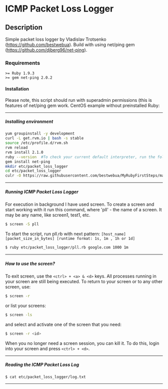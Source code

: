 # ICMP Packet Loss Logger

## Description
Simple packet loss logger by Vladislav Trotsenko (https://github.com/bestwebua).
Build with using net/ping gem (https://github.com/djberg96/net-ping).

### Requirements
```
>= Ruby 1.9.3
>= gem net-ping 2.0.2
```

#### Installation
Please note, this script should run with superadmin permissions (this is features of net/ping gem work. CentOS example without preinstalled Ruby:
- - -
##### Installing environment
```bash
yum groupinstall -y development
curl -L get.rvm.io | bash -s stable
source /etc/profile.d/rvm.sh
rvm reload
rvm install 2.1.0
ruby --version  #To check your current default interpreter, run the following:
gem install net-ping
mkdir etc/packet_loss_logger
cd etc/packet_loss_logger
culr -O https://raw.githubusercontent.com/bestwebua/MyRubyFirstSteps/master/my/packet_loss_logger/pll.rb
```
- - -
##### Running ICMP Packet Loss Logger
For execution in background I have used screen. To create a screen and start working with it run this command, where 'pll' - the name of a screen. It may be any name, like screen1, test1, etc.
```bash
$ screen -S pll
```
To start the script, run pll.rb with next pattern: `[host_name] [packet_size_in_bytes] [runtime format: 1s, 1m , 1h or 1d]`
```bash
$ ruby etc/packet_loss_logger/pll.rb google.com 1000 1m
```
- - -
##### How to use the screen?
To exit screen, use the `<ctrl> + <a> & <d>` keys. All processes running in your screen are still being executed. To return to your screen or to any other screen, use:
```bash
$ screen -r
```
or list your screens:
```bash
$ screen -ls
```
and select and activate one of the screen that you need:
```bash
$ screen -r <id>
```
When you no longer need a screen session, you can kill it. To do this, login into your screen and press `<ctrl> + <d>`.
- - -
##### Reading the ICMP Packet Loss Log
```bash
$ cat etc/packet_loss_logger/log.txt
```
- - -